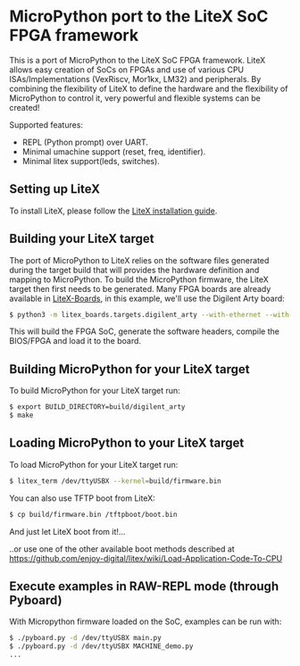 MicroPython port to the LiteX SoC FPGA framework
================================================

This is a port of MicroPython to the LiteX SoC FPGA framework. LiteX allows easy creation of SoCs
on FPGAs and use of various CPU ISAs/Implementations (VexRiscv, Mor1kx, LM32) and peripherals. By
combining the flexibility of LiteX to define the hardware and the flexibility of MicroPython to
control it, very powerful and flexible systems can be created!

Supported features:
- REPL (Python prompt) over UART.
- Minimal umachine support (reset, freq, identifier).
- Minimal litex support(leds, switches).

Setting up LiteX
----------------

To install LiteX, please follow the [LiteX installation guide](https://github.com/enjoy-digital/litex/wiki/Installation).

Building your LiteX target
--------------------------
The port of MicroPython to LiteX relies on the software files generated during the target build
that will provides the hardware definition and mapping to MicroPython. To build the MicroPython
firmware, the LiteX target then first needs to be generated. Many FPGA boards are already available
in [LiteX-Boards](https://github.com/litex-hub/litex-boards), in this example, we'll use the Digilent
Arty board:

```bash
$ python3 -m litex_boards.targets.digilent_arty --with-ethernet --with-pmod-gpio --timer-uptime --build --load
```
This will build the FPGA SoC, generate the software headers, compile the BIOS/FPGA and load it to the board.

Building MicroPython for your LiteX target
------------------------------------------
To build MicroPython for your LiteX target run:
```bash
$ export BUILD_DIRECTORY=build/digilent_arty
$ make
```

Loading MicroPython to your LiteX target
----------------------------------------
To load MicroPython for your LiteX target run:
```bash
$ litex_term /dev/ttyUSBX --kernel=build/firmware.bin
```
You can also use TFTP boot from LiteX:
```bash
$ cp build/firmware.bin /tftpboot/boot.bin
```
And just let LiteX boot from it!...

..or use one of the other available boot methods described at https://github.com/enjoy-digital/litex/wiki/Load-Application-Code-To-CPU

Execute examples in RAW-REPL mode (through Pyboard)
---------------------------------------------------
With Micropython firmware loaded on the SoC, examples can be run with:
```bash
$ ./pyboard.py -d /dev/ttyUSBX main.py
$ ./pyboard.py -d /dev/ttyUSBX MACHINE_demo.py
...
```
